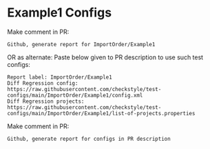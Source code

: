 # Example1 Configs
Make comment in PR:
```
Github, generate report for ImportOrder/Example1
```
OR as alternate:
Paste below given to PR description to use such test configs:
```
Report label: ImportOrder/Example1
Diff Regression config: https://raw.githubusercontent.com/checkstyle/test-configs/main/ImportOrder/Example1/config.xml
Diff Regression projects: https://raw.githubusercontent.com/checkstyle/test-configs/main/ImportOrder/Example1/list-of-projects.properties
```
Make comment in PR:
```
Github, generate report for configs in PR description
```
